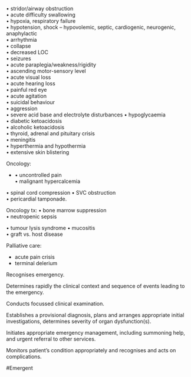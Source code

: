  

• stridor/airway obstruction  
• acute difficulty swallowing  
• hypoxia, respiratory failure  
• hypotension, shock – hypovolemic, septic, cardiogenic, neurogenic, anaphylactic  
• arrhythmia  
• collapse  
• decreased LOC  
• seizures  
• acute paraplegia/weakness/rigidity  
• ascending motor-sensory level  
• acute visual loss  
• acute hearing loss  
• painful red eye  
• acute agitation  
• suicidal behaviour  
• aggression  
• severe acid base and electrolyte disturbances • hypoglycaemia  
• diabetic ketoacidosis  
• alcoholic ketoacidosis  
• thyroid, adrenal and pituitary crisis  
• meningitis  
• hyperthermia and hypothermia  
• extensive skin blistering

Oncology:
-  • uncontrolled pain  
• malignant hypercalcemia

• spinal cord compression • SVC obstruction  
• pericardial tamponade.

Oncology tx:
 • bone marrow suppression  
• neutropenic sepsis

• tumour lysis syndrome • mucositis  
• graft vs. host disease

Palliative care:
- acute pain crisis
- terminal delerium

Recognises emergency.

Determines rapidly the clinical context and sequence of events leading to the emergency.

Conducts focussed clinical examination.

Establishes a provisional diagnosis, plans and arranges appropriate initial investigations, determines severity of organ dysfunction(s).

Initiates appropriate emergency management, including summoning help, and urgent referral to other services.

Monitors patient’s condition appropriately and recognises and acts on complications.

#Emergent 